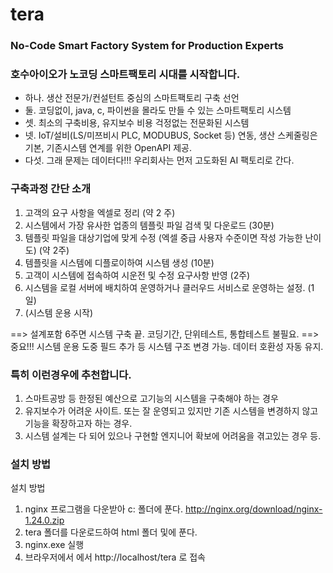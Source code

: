 # tera
### No-Code Smart Factory System for Production Experts

### 호수아이오가 노코딩 스마트팩토리 시대를 시작합니다.

- 하나. 생산 전문가/컨설턴트 중심의 스마트팩토리 구축 선언
- 둘. 코딩없이, java, c, 파이썬을 몰라도 만들 수 있는 스마트팩토리 시스템
- 셋. 최소의 구축비용, 유지보수 비용 걱정없는 전문화된 시스템
- 넷. IoT/설비(LS/미쯔비시 PLC, MODUBUS, Socket 등) 연동, 생산 스케줄링은 기본, 기존시스템 연계를 위한 OpenAPI 제공.
- 다섯. 그래 문제는 데이터다!!! 우리회사는 먼저 고도화된 AI 팩토리로 간다.


### 구축과정 간단 소개

1. 고객의 요구 사항을 엑셀로 정리 (약 2 주)
2. 시스템에서 가장 유사한 업종의 템플릿 파일 검색 및 다운로드 (30분)
3. 템플릿 파일을 대상기업에 맞게 수정 (엑셀 중급 사용자 수준이면 작성 가능한 난이도) (약 2주)
4. 템플릿을 시스템에 디플로이하여 시스템 생성 (10분)
5. 고객이 시스템에 접속하여 시운전  및 수정 요구사항 반영 (2주)
6. 시스템을 로컬 서버에 배치하여 운영하거나 클러우드 서비스로 운영하는 설정. (1일)
7. (시스템 운용 시작)

==> 설계포함 6주면 시스템 구축 끝.  코딩기간, 단위테스트, 통합테스트 불필요.
==> 중요!!! 시스템 운용 도중 필드 추가 등 시스템 구조 변경 가능. 데이터 호환성 자동 유지.

### 특히 이런경우에 추천합니다.

1. 스마트공방 등 한정된 예산으로 고기능의 시스템을 구축해야 하는 경우
2. 유지보수가 어려운 사이트. 또는 잘 운영되고 있지만 기존 시스템을 변경하지 않고 기능을 확장하고자 하는 경우.
3. 시스템 설계는 다 되어 있으나 구현할 엔지니어 확보에 어려움을 겪고있는 경우 등.

   
### 설치 방법

설치 방법
1. nginx 프로그램을 다운받아 c: 폴더에 푼다.
http://nginx.org/download/nginx-1.24.0.zip
2. tera 폴더를 다운로드하여  html 폴더 및에 푼다.
3. nginx.exe 실행
4. 브라우저에서 에서 http://localhost/tera  로 접속
